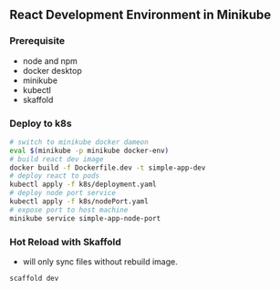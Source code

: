 

## React Development Environment in Minikube

### Prerequisite
- node and npm
- docker desktop
- minikube
- kubectl
- skaffold

### Deploy to k8s
```bash
# switch to minikube docker dameon
eval $(minikube -p minikube docker-env)
# build react dev image
docker build -f Dockerfile.dev -t simple-app-dev
# deploy react to pods
kubectl apply -f k8s/deployment.yaml
# deploy node port service
kubectl apply -f k8s/nodePort.yaml
# expose port to host machine
minikube service simple-app-node-port
```

### Hot Reload with Skaffold
- will only sync files without rebuild image.
```bash
scaffold dev
```
